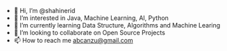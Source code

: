 - 👋 Hi, I’m @shahinerid
- 👀 I’m interested in Java, Machine Learning, AI, Python
- 🌱 I’m currently learning Data Structure, Algorithms and Machine Learing
- 💞️ I’m looking to collaborate on Open Source Projects
- 📫 How to reach me abcanzu@gmail.com

<!---
shahinerid/shahinerid is a ✨ special ✨ repository because its `README.md` (this file) appears on your GitHub profile.
You can click the Preview link to take a look at your changes.
--->
